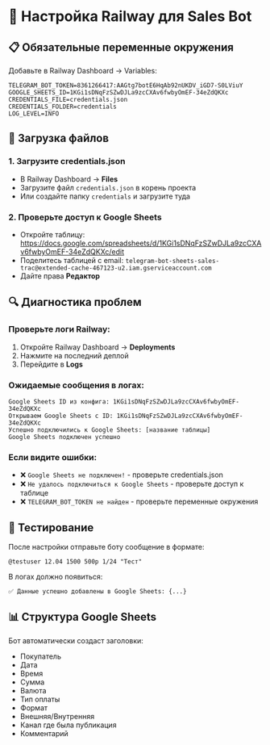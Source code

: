 # 🚀 Настройка Railway для Sales Bot

## 📋 Обязательные переменные окружения

Добавьте в Railway Dashboard → Variables:

```
TELEGRAM_BOT_TOKEN=8361266417:AAGtg7botE6HqAb92nUKDV_iGD7-S0LViuY
GOOGLE_SHEETS_ID=1KGi1sDNqFzSZwDJLa9zcCXAv6fwbyOmEF-34eZdQKXc
CREDENTIALS_FILE=credentials.json
CREDENTIALS_FOLDER=credentials
LOG_LEVEL=INFO
```

## 📁 Загрузка файлов

### 1. Загрузите credentials.json
- В Railway Dashboard → **Files**
- Загрузите файл `credentials.json` в корень проекта
- Или создайте папку `credentials` и загрузите туда

### 2. Проверьте доступ к Google Sheets
- Откройте таблицу: https://docs.google.com/spreadsheets/d/1KGi1sDNqFzSZwDJLa9zcCXAv6fwbyOmEF-34eZdQKXc/edit
- Поделитесь таблицей с email: `telegram-bot-sheets-sales-trac@extended-cache-467123-u2.iam.gserviceaccount.com`
- Дайте права **Редактор**

## 🔍 Диагностика проблем

### Проверьте логи Railway:
1. Откройте Railway Dashboard → **Deployments**
2. Нажмите на последний деплой
3. Перейдите в **Logs**

### Ожидаемые сообщения в логах:
```
Google Sheets ID из конфига: 1KGi1sDNqFzSZwDJLa9zcCXAv6fwbyOmEF-34eZdQKXc
Открываем Google Sheets с ID: 1KGi1sDNqFzSZwDJLa9zcCXAv6fwbyOmEF-34eZdQKXc
Успешно подключились к Google Sheets: [название таблицы]
Google Sheets подключен успешно
```

### Если видите ошибки:
- ❌ `Google Sheets не подключен!` - проверьте credentials.json
- ❌ `Не удалось подключиться к Google Sheets` - проверьте доступ к таблице
- ❌ `TELEGRAM_BOT_TOKEN не найден` - проверьте переменные окружения

## 🧪 Тестирование

После настройки отправьте боту сообщение в формате:
```
@testuser 12.04 1500 500р 1/24 "Тест"
```

В логах должно появиться:
```
✅ Данные успешно добавлены в Google Sheets: {...}
```

## 📊 Структура Google Sheets

Бот автоматически создаст заголовки:
- Покупатель
- Дата  
- Время
- Сумма
- Валюта
- Тип оплаты
- Формат
- Внешняя/Внутренняя
- Канал где была публикация
- Комментарий
